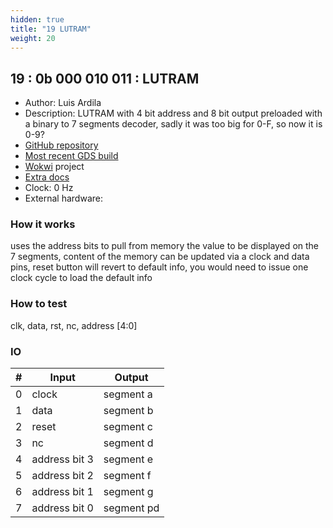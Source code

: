 ```yaml
---
hidden: true
title: "19 LUTRAM"
weight: 20
---
```


## 19 : 0b 000 010 011 : LUTRAM

* Author: Luis Ardila
* Description: LUTRAM with 4 bit address and 8 bit output preloaded with a binary to 7 segments decoder, sadly it was too big for 0-F, so now it is 0-9?
* [GitHub repository](https://github.com/leardilap/tt02-LUTRAM)
* [Most recent GDS build](https://github.com/leardilap/tt02-LUTRAM/actions/runs/3405829618)
* [Wokwi](https://wokwi.com/projects/347594509754827347) project
* [Extra docs](https://github.com/leardilap/tt02-LUTRAM)
* Clock: 0 Hz
* External hardware: 



### How it works

uses the address bits to pull from memory the value to be displayed on the 7 segments, content of the memory can be updated via a clock and data pins, reset button will revert to default info, you would need to issue one clock cycle to load the default info

### How to test

clk, data, rst, nc, address [4:0]

### IO

| # | Input        | Output       |
|---|--------------|--------------|
| 0 | clock  | segment a |
| 1 | data  | segment b |
| 2 | reset  | segment c |
| 3 | nc  | segment d |
| 4 | address bit 3  | segment e |
| 5 | address bit 2  | segment f |
| 6 | address bit 1  | segment g |
| 7 | address bit 0  | segment pd |
